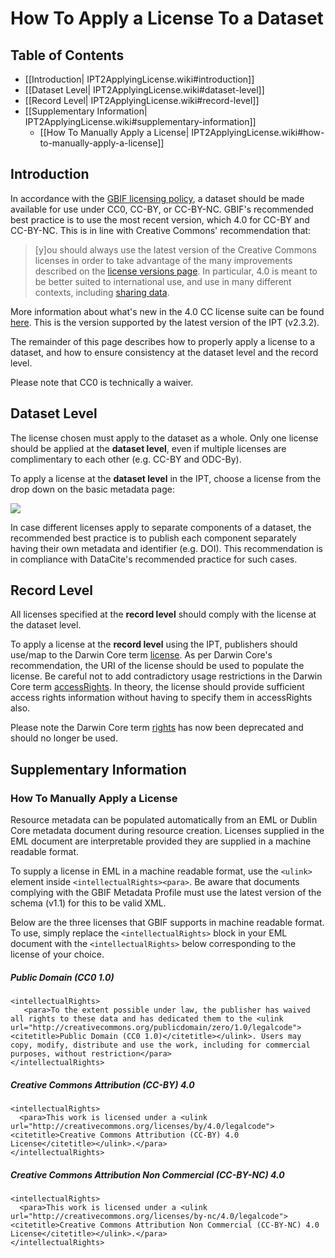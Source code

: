 # How To Apply a License To a Dataset

## Table of Contents
+ [[Introduction| IPT2ApplyingLicense.wiki#introduction]]
+ [[Dataset Level| IPT2ApplyingLicense.wiki#dataset-level]]
+ [[Record Level| IPT2ApplyingLicense.wiki#record-level]]
+ [[Supplementary Information| IPT2ApplyingLicense.wiki#supplementary-information]]
  + [[How To Manually Apply a License| IPT2ApplyingLicense.wiki#how-to-manually-apply-a-license]]

## Introduction

In accordance with the [GBIF licensing policy](http://www.gbif.org/terms/licences), a dataset should be made available for use under CC0, CC-BY, or CC-BY-NC. GBIF's recommended best practice is to use the most recent version, which 4.0 for CC-BY and CC-BY-NC. This is in line with Creative Commons' recommendation that: 

> [y]ou should always use the latest version of the Creative Commons licenses in order to take advantage of the many improvements described on the [license versions page](https://wiki.creativecommons.org/wiki/License_Versions). In particular, 4.0 is meant to be better suited to international use, and use in many different contexts, including [sharing data](https://blog.creativecommons.org/2011/08/23/data-governance-our-idea-for-the-moore-foundation/).

More information about what's new in the 4.0 CC license suite can be found [here](https://creativecommons.org/version4/). This is the version supported by the latest version of the IPT (v2.3.2).

The remainder of this page describes how to properly apply a license to a dataset, and how to ensure consistency at the dataset level and the record level.

Please note that CC0 is technically a waiver.

## Dataset Level

The license chosen must apply to the dataset as a whole. Only one license should be applied at the **dataset level**, even if multiple licenses are complimentary to each other (e.g. CC-BY and ODC-By).

To apply a license at the **dataset level** in the IPT, choose a license from the drop down on the basic metadata page:

<img src='https://github.com/gbif/ipt/wiki/gbif-ipt-docs/ipt2/v22/LicenseDropdownWide.png' />

In case different licenses apply to separate components of a dataset, the recommended best practice is to publish each component separately having their own metadata and identifier (e.g. DOI). This recommendation is in compliance with DataCite's recommended practice for such cases.

## Record Level

All licenses specified at the **record level** should comply with the license at the dataset level.

To apply a license at the **record level** using the IPT, publishers should use/map to the Darwin Core term [license](http://rs.tdwg.org/dwc/terms/index.htm#dcterms:license). As per Darwin Core's recommendation, the URI of the license should be used to populate the license. Be careful not to add contradictory usage restrictions in the Darwin Core term [accessRights](http://rs.tdwg.org/dwc/terms/index.htm#dcterms:accessRights). In theory, the license should provide sufficient access rights information without having to specify them in accessRights also.

Please note the Darwin Core term [rights](http://rs.tdwg.org/dwc/terms/history/#dcterms:rights) has now been deprecated and should no longer be used.

## Supplementary Information

### How To Manually Apply a License

Resource metadata can be populated automatically from an EML or Dublin Core metadata document during resource creation. Licenses supplied in the EML document are interpretable provided they are supplied in a machine readable format. 

To supply a license in EML in a machine readable format, use the `<ulink>` element inside `<intellectualRights><para>`. Be aware that documents complying with the GBIF Metadata Profile must use the latest version of the schema (v1.1) for this to be valid XML. 

Below are the three licenses that GBIF supports in machine readable format. To use, simply replace the `<intellectualRights>` block in your EML document with the `<intellectualRights>` below corresponding to the license of your choice.

##### Public Domain (CC0 1.0)
```
<intellectualRights>
   <para>To the extent possible under law, the publisher has waived all rights to these data and has dedicated them to the <ulink url="http://creativecommons.org/publicdomain/zero/1.0/legalcode"><citetitle>Public Domain (CC0 1.0)</citetitle></ulink>. Users may copy, modify, distribute and use the work, including for commercial purposes, without restriction</para>
</intellectualRights>
```
 
##### Creative Commons Attribution (CC-BY) 4.0
``` 
<intellectualRights>
  <para>This work is licensed under a <ulink url="http://creativecommons.org/licenses/by/4.0/legalcode"><citetitle>Creative Commons Attribution (CC-BY) 4.0 License</citetitle></ulink>.</para>
</intellectualRights>
```

##### Creative Commons Attribution Non Commercial (CC-BY-NC) 4.0
``` 
<intellectualRights>
  <para>This work is licensed under a <ulink url="http://creativecommons.org/licenses/by-nc/4.0/legalcode"><citetitle>Creative Commons Attribution Non Commercial (CC-BY-NC) 4.0 License</citetitle></ulink>.</para>
</intellectualRights>
```
